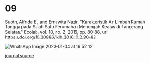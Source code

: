 # 09
Suoth, Alfrida E., and Ernawita Nazir. "Karakteristik Air Limbah Rumah Tangga pada Salah Satu Perumahan Menengah Keatas di Tangerang Selatan." Ecolab, vol. 10, no. 2, 2016, pp. 80-88, url https://doi.org/10.20886/jklh.2016.10.2.80-88

![WhatsApp Image 2023-01-04 at 16 52 12](https://user-images.githubusercontent.com/64761659/210662956-460e6dbf-a6e9-4099-889b-00bce404ec36.jpeg)

[journal source](https://www.neliti.com/publications/373432/karakteristik-air-limbah-rumah-tangga-pada-salah-satu-perumahan-menengah-keatas#cite)
